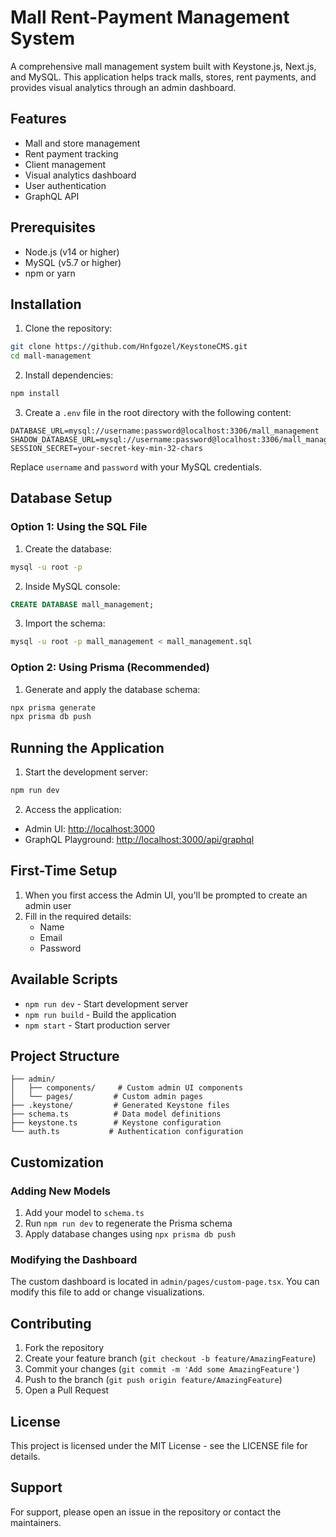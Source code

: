 # Mall Rent-Payment Management System

A comprehensive mall management system built with Keystone.js, Next.js, and MySQL. This application helps track malls, stores, rent payments, and provides visual analytics through an admin dashboard.

## Features

- Mall and store management
- Rent payment tracking
- Client management
- Visual analytics dashboard
- User authentication
- GraphQL API

## Prerequisites

- Node.js (v14 or higher)
- MySQL (v5.7 or higher)
- npm or yarn

## Installation

1. Clone the repository:
```bash
git clone https://github.com/Hnfgozel/KeystoneCMS.git
cd mall-management
```

2. Install dependencies:
```bash
npm install
```

3. Create a `.env` file in the root directory with the following content:
```
DATABASE_URL=mysql://username:password@localhost:3306/mall_management
SHADOW_DATABASE_URL=mysql://username:password@localhost:3306/mall_management_shadow
SESSION_SECRET=your-secret-key-min-32-chars
```

Replace `username` and `password` with your MySQL credentials.

## Database Setup

### Option 1: Using the SQL File

1. Create the database:
```bash
mysql -u root -p
```

2. Inside MySQL console:
```sql
CREATE DATABASE mall_management;
```

3. Import the schema:
```bash
mysql -u root -p mall_management < mall_management.sql
```

### Option 2: Using Prisma (Recommended)

1. Generate and apply the database schema:
```bash
npx prisma generate
npx prisma db push
```

## Running the Application

1. Start the development server:
```bash
npm run dev
```

2. Access the application:
- Admin UI: [http://localhost:3000](http://localhost:3000)
- GraphQL Playground: [http://localhost:3000/api/graphql](http://localhost:3000/api/graphql)

## First-Time Setup

1. When you first access the Admin UI, you'll be prompted to create an admin user
2. Fill in the required details:
   - Name
   - Email
   - Password

## Available Scripts

- `npm run dev` - Start development server
- `npm run build` - Build the application
- `npm start` - Start production server

## Project Structure

```
├── admin/
│   ├── components/     # Custom admin UI components
│   └── pages/         # Custom admin pages
├── .keystone/         # Generated Keystone files
├── schema.ts          # Data model definitions
├── keystone.ts        # Keystone configuration
└── auth.ts           # Authentication configuration
```

## Customization

### Adding New Models

1. Add your model to `schema.ts`
2. Run `npm run dev` to regenerate the Prisma schema
3. Apply database changes using `npx prisma db push`

### Modifying the Dashboard

The custom dashboard is located in `admin/pages/custom-page.tsx`. You can modify this file to add or change visualizations.

## Contributing

1. Fork the repository
2. Create your feature branch (`git checkout -b feature/AmazingFeature`)
3. Commit your changes (`git commit -m 'Add some AmazingFeature'`)
4. Push to the branch (`git push origin feature/AmazingFeature`)
5. Open a Pull Request

## License

This project is licensed under the MIT License - see the LICENSE file for details.

## Support

For support, please open an issue in the repository or contact the maintainers.
